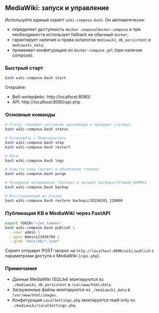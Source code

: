 ## MediaWiki: запуск и управление

Используйте единый скрипт `wiki-compose.bash`. Он автоматически:
- определяет доступность `docker compose`/`docker-compose` и при необходимости использует fallback на обычный `docker`;
- гарантирует наличие и права каталогов `mediawiki_db_persistent` и `mediawiki_data`;
- применяет конфигурацию из `docker-compose.yml` (при наличии compose).

### Быстрый старт

```bash
bash wiki-compose.bash start
```

Откройте:
- Веб-интерфейс: http://localhost:8080/
- API: http://localhost:8080/api.php

### Основные команды

```bash
# Статус (покажет состояние контейнера и проверит статику)
bash wiki-compose.bash status

# Остановить / Перезапустить
bash wiki-compose.bash stop
bash wiki-compose.bash restart

# Логи
bash wiki-compose.bash logs

# Очистка кэша (purge) и обновление главной
bash wiki-compose.bash purge

# Резервное копирование (backup) в каталог backups/YYYmmdd_HHMMSS
bash wiki-compose.bash backup

# Восстановление из бэкапа
bash wiki-compose.bash restore backups/20250101_120000
```

### Публикация KB в MediaWiki через FastAPI

```bash
export TOKEN="<jwt_token>"
bash wiki-compose.bash publish \
  --user admin \
  --pass Admin123456789 \
  --glob "docs/kb/*.json"
```

Скрипт отправит POST-запрос на `http://localhost:8000/wiki/publish` с параметрами доступа к MediaWiki (`/api.php`).

### Примечания
- Данные MediaWiki (SQLite) монтируются из `./mediawiki_db_persistent` в `/var/www/html/data`.
- Загруженные файлы монтируются из `./mediawiki_data` в `/var/www/html/images`.
- Конфигурация `LocalSettings.php` монтируется read-only из `./mediawiki/LocalSettings.php`.



